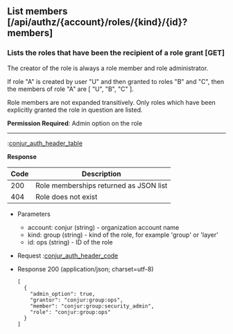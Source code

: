 ## List members [/api/authz/{account}/roles/{kind}/{id}?members]

### Lists the roles that have been the recipient of a role grant [GET]

The creator of the role is always a role member and role administrator.

If role "A" is created by user "U" and then granted to roles "B" and "C",
then the members of role "A" are [ "U", "B", "C" ].

Role members are not expanded transitively.
Only roles which have been explicitly granted the role in question are listed.

**Permission Required**: Admin option on the role

---

:[conjur_auth_header_table](partials/conjur_auth_header_table.md)

**Response**

|Code|Description|
|----|-----------|
|200|Role memberships returned as JSON list|
|404|Role does not exist|

+ Parameters
    + account: conjur (string) - organization account name
    + kind: group (string) - kind of the role, for example 'group' or 'layer'
    + id: ops (string) - ID of the role

+ Request
    :[conjur_auth_header_code](partials/conjur_auth_header_code.md)

+ Response 200 (application/json; charset=utf-8)

    ```
    [
      {
        "admin_option": true,
        "grantor": "conjur:group:ops",
        "member": "conjur:group:security_admin",
        "role": "conjur:group:ops"
      }
    ]
    ```